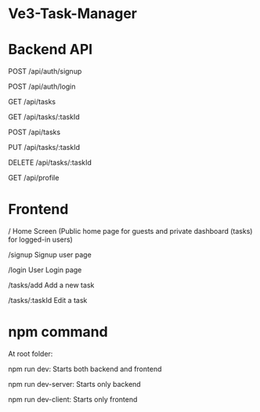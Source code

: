 # Ve3-Task-Manager

# Backend API

 POST     /api/auth/signup  
 
 POST     /api/auth/login
 
 GET      /api/tasks
 
 GET      /api/tasks/:taskId
 
 POST     /api/tasks
 
 PUT      /api/tasks/:taskId
 
 DELETE   /api/tasks/:taskId
 
 GET      /api/profile

 # Frontend 
 /                 Home Screen (Public home page for guests and private dashboard (tasks) for logged-in users)
 
 /signup           Signup user page
 
 /login            User Login page
 
 /tasks/add        Add a new task
 
 /tasks/:taskId    Edit a task

 # npm command
 
 At root folder:

npm run dev: Starts both backend and frontend

npm run dev-server: Starts only backend

npm run dev-client: Starts only frontend

